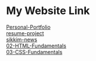 # My Website Link

[Personal-Portfolio](https://ellecoder123.github.io/MY-HTML-PROJECTS/Personal-Portfolio/)<br>
[resume-project](https://ellecoder123.github.io/MY-HTML-PROJECTS/resume-project)<br>
[sikkim-news](https://ellecoder123.github.io/MY-HTML-PROJECTS/sikkim-news) <br>
[02-HTML-Fundamentals](https://ellecoder123.github.io/MY-HTML-PROJECTS/02-HTML-Fundamentals) <br>
[03-CSS-Fundamentals](https://ellecoder123.github.io/MY-HTML-PROJECTS/03-CSS-Fundamentals)

